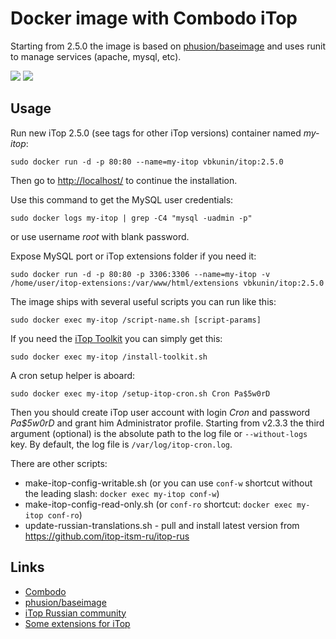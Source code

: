 # Docker image with Combodo iTop

Starting from 2.5.0 the image is based on [phusion/baseimage](https://hub.docker.com/r/phusion/baseimage/) and uses runit to manage services (apache, mysql, etc).

[![](https://images.microbadger.com/badges/version/vbkunin/itop.svg)](http://microbadger.com/images/vbkunin/itop "Get your own version badge on microbadger.com")
[![](https://images.microbadger.com/badges/image/vbkunin/itop.svg)](https://microbadger.com/images/vbkunin/itop "Get your own image badge on microbadger.com")

## Usage

Run new iTop 2.5.0 (see tags for other iTop versions) container named *my-itop*:
```
sudo docker run -d -p 80:80 --name=my-itop vbkunin/itop:2.5.0
```
Then go to [http://localhost/](http://localhost/) to continue the installation.

Use this command to get the MySQL user credentials:
```
sudo docker logs my-itop | grep -C4 "mysql -uadmin -p"
```
or use username *root* with blank password.

Expose MySQL port or iTop extensions folder if you need it:
```
sudo docker run -d -p 80:80 -p 3306:3306 --name=my-itop -v /home/user/itop-extensions:/var/www/html/extensions vbkunin/itop:2.5.0
```

The image ships with several useful scripts you can run like this:
```
sudo docker exec my-itop /script-name.sh [script-params]
```

If you need the [iTop Toolkit](https://www.itophub.io/wiki/page?id=2_4_0:customization:datamodel#installing_the_toolkit) you can simply get this:
```
sudo docker exec my-itop /install-toolkit.sh
```

A cron setup helper is aboard:
```
sudo docker exec my-itop /setup-itop-cron.sh Cron Pa$5w0rD
```
Then you should create iTop user account with login *Cron* and password *Pa$5w0rD* and grant him Administrator profile. Starting from v2.3.3 the third argument (optional) is the absolute path to the log file or `--without-logs` key. By default, the log file is `/var/log/itop-cron.log`.

There are other scripts:

 - make-itop-config-writable.sh (or you can use `conf-w` shortcut without the leading slash: `docker exec my-itop conf-w`)
 - make-itop-config-read-only.sh (or `conf-ro` shortcut: `docker exec my-itop conf-ro`)
 - update-russian-translations.sh - pull and install latest version from https://github.com/itop-itsm-ru/itop-rus

## Links

 - [Combodo](https://combodo.com)
 - [phusion/baseimage](https://hub.docker.com/r/phusion/baseimage/)
 - [iTop Russian community](http://community.itop-itsm.ru)
 - [Some extensions for iTop](https://github.com/knowitop)

